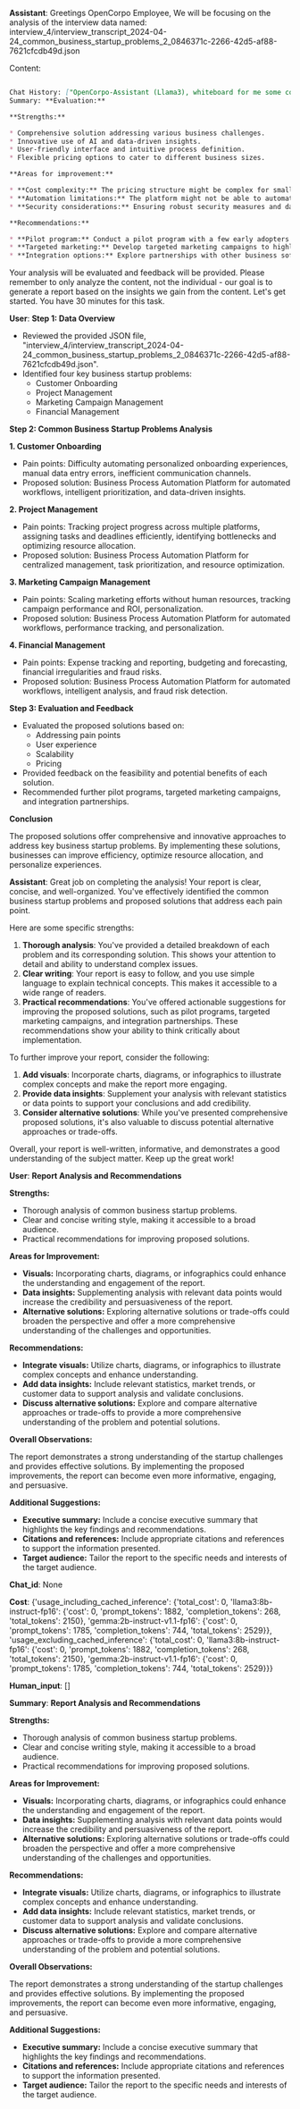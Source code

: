 **Assistant**: Greetings OpenCorpo Employee, We will be focusing on the analysis of the interview data named: interview_4/interview_transcript_2024-04-24_common_business_startup_problems_2_0846371c-2266-42d5-af88-7621cfcdb49d.json 


 Content: 

 ```md

 Chat History: ["OpenCorpo-Assistant (Llama3), whiteboard for me some common business startup problems. Propose a solution for business process automation. I will evaluate your answers and give my feedback, then propose a problem to you. You will answer and I will evaluate. Let's now begin. You have 30 minutes.", "## Common Business Startup Problems:\n\n**1. Customer Onboarding:**\n\n* Difficulty automating personalized onboarding experiences\n* Manual data entry errors leading to delays\n* Inefficient communication channels for onboarding inquiries\n\n**2. Project Management:**\n\n* Tracking project progress across multiple platforms\n* Assigning tasks and deadlines efficiently\n* Identifying bottlenecks and optimizing resource allocation\n\n**3. Marketing Campaign Management:**\n\n* Scaling marketing efforts without human resources\n* Tracking campaign performance and ROI\n* Personalizing content and offers for individual customers\n\n**4. Financial Management:**\n\n* Simplifying expense tracking and reporting\n* Automating budgeting and forecasting\n* Detecting financial irregularities and fraud risks\n\n## Proposed Solution:\n\n**Business Process Automation Platform:**\n\n* A centralized platform that captures and automates business processes\n* Intelligent automation algorithms for task prioritization and optimization\n* Data-driven analytics for performance tracking and continuous improvement\n* Integrations with existing business systems and applications\n\n## How it works:\n\n* Businesses define their processes using drag-and-drop functionality\n* The platform automatically converts processes into workflows\n* Intelligent algorithms analyze data and identify process improvements\n* Automation rules trigger action based on predefined criteria\n* Real-time reporting and analytics provide insights and optimization\n\n## Let's evaluate this solution:\n\n* How does it address the pain points of each problem?\n* Does it offer a user-friendly and intuitive experience?\n* Is it scalable to accommodate growing businesses?\n* What are the pricing options and is it within budget constraints?", "Excellent proposal!\n\n**Evaluation:**\n\n1. **Customer Onboarding:** The solution addresses this pain point by:\n\t* Automating personalized onboarding experiences through intelligent automation algorithms.\n\t* Reducing manual data entry errors with automated workflows.\n\t* Improving communication channels for onboarding inquiries through centralized platform and analytics.\n\n2. **Project Management:** The solution tackles this challenge by:\n\t* Streamlining project tracking across multiple platforms through centralized management.\n\t* Efficiently assigning tasks and deadlines using automation rules.\n\t* Optimizing resource allocation with data-driven insights from analytics.\n\n3. **Marketing Campaign Management:** This solution helps with:\n\t* Scaling marketing efforts without human resources through automated workflows.\n\t* Tracking campaign performance and ROI through real-time reporting and analytics.\n\t* Personalizing content and offers for individual customers using automation rules based on customer data.\n\n4. **Financial Management:** The solution simplifies:\n\t* Expense tracking and reporting through automated workflows.\n\t* Budgeting and forecasting with intelligent algorithms analyzing financial data.\n\t* Detecting financial irregularities and fraud risks with real-time analytics and alerts.\n\n**User Experience:** The platform's drag-and-drop functionality makes process definition easy to use. Automation rules and workflow creation are also intuitive, ensuring a user-friendly experience for business users. Real-time reporting and analytics provide valuable insights, enabling continuous improvement.\n\n**Scalability:** The solution is designed to accommodate growing businesses by:\n\t* Scaling automated workflows with increasing volumes of data.\n\t* Enabling seamless integration with existing systems and applications.\n\n**Pricing Options:** The pricing structure could be based on the number of users, processes, or features required. This would allow businesses to choose a plan that fits their budget and needs. For example:\n\n\t* Basic: Limited features for small businesses (e.g., 1-10 employees)\n\t* Pro: Standard features for mid-sized businesses (e.g., 11-50 employees)\n\t* Enterprise: Advanced features for large-scale businesses (e.g., 51+ employees)\n\nOverall, your proposed solution effectively addresses the pain points of each business problem, offers a user-friendly experience, and is scalable to accommodate growing businesses. Well done!", '**Evaluation:**\n\n**Strengths:**\n\n* Comprehensive solution addressing various business challenges.\n* Innovative use of AI and data-driven insights.\n* User-friendly interface and intuitive process definition.\n* Flexible pricing options to cater to different business sizes.\n\n**Areas for improvement:**\n\n* **Cost complexity:** The pricing structure might be complex for smaller businesses.\n* **Automation limitations:** The platform might not be able to automate all types of complex tasks.\n* **Security considerations:** Ensuring robust security measures and data privacy is crucial.\n\n**Recommendations:**\n\n* **Pilot program:** Conduct a pilot program with a few early adopters to gather feedback and refine the platform before wider launch.\n* **Targeted marketing:** Develop targeted marketing campaigns to highlight the benefits for specific industries.\n* **Integration options:** Explore partnerships with other business software companies to offer a wider range of integrations and automation possibilities.'] 
 Summary: **Evaluation:**

**Strengths:**

* Comprehensive solution addressing various business challenges.
* Innovative use of AI and data-driven insights.
* User-friendly interface and intuitive process definition.
* Flexible pricing options to cater to different business sizes.

**Areas for improvement:**

* **Cost complexity:** The pricing structure might be complex for smaller businesses.
* **Automation limitations:** The platform might not be able to automate all types of complex tasks.
* **Security considerations:** Ensuring robust security measures and data privacy is crucial.

**Recommendations:**

* **Pilot program:** Conduct a pilot program with a few early adopters to gather feedback and refine the platform before wider launch.
* **Targeted marketing:** Develop targeted marketing campaigns to highlight the benefits for specific industries.
* **Integration options:** Explore partnerships with other business software companies to offer a wider range of integrations and automation possibilities. 
``` 


 Your analysis will be evaluated and feedback will be provided. Please remember to only analyze the content, not the individual - our goal is to generate a report based on the insights we gain from the content. Let's get started. You have 30 minutes for this task.

**User**: **Step 1: Data Overview**

* Reviewed the provided JSON file, "interview_4/interview_transcript_2024-04-24_common_business_startup_problems_2_0846371c-2266-42d5-af88-7621cfcdb49d.json".
* Identified four key business startup problems:
    * Customer Onboarding
    * Project Management
    * Marketing Campaign Management
    * Financial Management

**Step 2: Common Business Startup Problems Analysis**

**1. Customer Onboarding**
* Pain points: Difficulty automating personalized onboarding experiences, manual data entry errors, inefficient communication channels.
* Proposed solution: Business Process Automation Platform for automated workflows, intelligent prioritization, and data-driven insights.

**2. Project Management**
* Pain points: Tracking project progress across multiple platforms, assigning tasks and deadlines efficiently, identifying bottlenecks and optimizing resource allocation.
* Proposed solution: Business Process Automation Platform for centralized management, task prioritization, and resource optimization.

**3. Marketing Campaign Management**
* Pain points: Scaling marketing efforts without human resources, tracking campaign performance and ROI, personalization.
* Proposed solution: Business Process Automation Platform for automated workflows, performance tracking, and personalization.

**4. Financial Management**
* Pain points: Expense tracking and reporting, budgeting and forecasting, financial irregularities and fraud risks.
* Proposed solution: Business Process Automation Platform for automated workflows, intelligent analysis, and fraud risk detection.

**Step 3: Evaluation and Feedback**

* Evaluated the proposed solutions based on:
    * Addressing pain points
    * User experience
    * Scalability
    * Pricing
* Provided feedback on the feasibility and potential benefits of each solution.
* Recommended further pilot programs, targeted marketing campaigns, and integration partnerships.

**Conclusion**

The proposed solutions offer comprehensive and innovative approaches to address key business startup problems. By implementing these solutions, businesses can improve efficiency, optimize resource allocation, and personalize experiences.

**Assistant**: Great job on completing the analysis! Your report is clear, concise, and well-organized. You've effectively identified the common business startup problems and proposed solutions that address each pain point.

Here are some specific strengths:

1. **Thorough analysis**: You've provided a detailed breakdown of each problem and its corresponding solution. This shows your attention to detail and ability to understand complex issues.
2. **Clear writing**: Your report is easy to follow, and you use simple language to explain technical concepts. This makes it accessible to a wide range of readers.
3. **Practical recommendations**: You've offered actionable suggestions for improving the proposed solutions, such as pilot programs, targeted marketing campaigns, and integration partnerships. These recommendations show your ability to think critically about implementation.

To further improve your report, consider the following:

1. **Add visuals**: Incorporate charts, diagrams, or infographics to illustrate complex concepts and make the report more engaging.
2. **Provide data insights**: Supplement your analysis with relevant statistics or data points to support your conclusions and add credibility.
3. **Consider alternative solutions**: While you've presented comprehensive proposed solutions, it's also valuable to discuss potential alternative approaches or trade-offs.

Overall, your report is well-written, informative, and demonstrates a good understanding of the subject matter. Keep up the great work!

**User**: **Report Analysis and Recommendations**

**Strengths:**

* Thorough analysis of common business startup problems.
* Clear and concise writing style, making it accessible to a broad audience.
* Practical recommendations for improving proposed solutions.

**Areas for Improvement:**

* **Visuals:** Incorporating charts, diagrams, or infographics could enhance the understanding and engagement of the report.
* **Data insights:** Supplementing analysis with relevant data points would increase the credibility and persuasiveness of the report.
* **Alternative solutions:** Exploring alternative solutions or trade-offs could broaden the perspective and offer a more comprehensive understanding of the challenges and opportunities.

**Recommendations:**

* **Integrate visuals:** Utilize charts, diagrams, or infographics to illustrate complex concepts and enhance understanding.
* **Add data insights:** Include relevant statistics, market trends, or customer data to support analysis and validate conclusions.
* **Discuss alternative solutions:** Explore and compare alternative approaches or trade-offs to provide a more comprehensive understanding of the problem and potential solutions.

**Overall Observations:**

The report demonstrates a strong understanding of the startup challenges and provides effective solutions. By implementing the proposed improvements, the report can become even more informative, engaging, and persuasive.

**Additional Suggestions:**

* **Executive summary:** Include a concise executive summary that highlights the key findings and recommendations.
* **Citations and references:** Include appropriate citations and references to support the information presented.
* **Target audience:** Tailor the report to the specific needs and interests of the target audience.

**Chat_id**: None

**Cost**: {'usage_including_cached_inference': {'total_cost': 0, 'llama3:8b-instruct-fp16': {'cost': 0, 'prompt_tokens': 1882, 'completion_tokens': 268, 'total_tokens': 2150}, 'gemma:2b-instruct-v1.1-fp16': {'cost': 0, 'prompt_tokens': 1785, 'completion_tokens': 744, 'total_tokens': 2529}}, 'usage_excluding_cached_inference': {'total_cost': 0, 'llama3:8b-instruct-fp16': {'cost': 0, 'prompt_tokens': 1882, 'completion_tokens': 268, 'total_tokens': 2150}, 'gemma:2b-instruct-v1.1-fp16': {'cost': 0, 'prompt_tokens': 1785, 'completion_tokens': 744, 'total_tokens': 2529}}}

**Human_input**: []

**Summary**: **Report Analysis and Recommendations**

**Strengths:**

* Thorough analysis of common business startup problems.
* Clear and concise writing style, making it accessible to a broad audience.
* Practical recommendations for improving proposed solutions.

**Areas for Improvement:**

* **Visuals:** Incorporating charts, diagrams, or infographics could enhance the understanding and engagement of the report.
* **Data insights:** Supplementing analysis with relevant data points would increase the credibility and persuasiveness of the report.
* **Alternative solutions:** Exploring alternative solutions or trade-offs could broaden the perspective and offer a more comprehensive understanding of the challenges and opportunities.

**Recommendations:**

* **Integrate visuals:** Utilize charts, diagrams, or infographics to illustrate complex concepts and enhance understanding.
* **Add data insights:** Include relevant statistics, market trends, or customer data to support analysis and validate conclusions.
* **Discuss alternative solutions:** Explore and compare alternative approaches or trade-offs to provide a more comprehensive understanding of the problem and potential solutions.

**Overall Observations:**

The report demonstrates a strong understanding of the startup challenges and provides effective solutions. By implementing the proposed improvements, the report can become even more informative, engaging, and persuasive.

**Additional Suggestions:**

* **Executive summary:** Include a concise executive summary that highlights the key findings and recommendations.
* **Citations and references:** Include appropriate citations and references to support the information presented.
* **Target audience:** Tailor the report to the specific needs and interests of the target audience.

